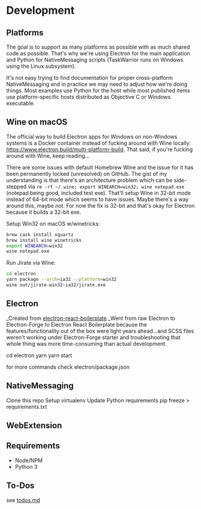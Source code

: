 Development
===


Platforms
---
The goal is to support as many platforms as possible with as much shared code as possible. That's why we're using Electron for the main application and Python for NativeMessaging scripts (TaskWarrior runs on Windows using the Linux subsystem).

It's not easy trying to find documentation for proper cross-platform NativeMessaging and in practice we may need to adjust how we're doing things. Most examples use Python for the host while most published items use platform-specific hosts distributed as Objective C or Windows executable.


Wine on macOS
---

The official way to build Electron apps for Windows on non-Windows systems is a Docker container instead of fucking around with Wine locally: https://www.electron.build/multi-platform-build. That said, if you're fucking around with Wine, keep reading...

There are some issues with default Homebrew Wine and the issue for it has been permanently locked (unresolved) on GitHub. The gist of my understanding is that there's an architecture problem which can be side-stepped via `rm -rf ~/.wine; export WINEARCH=win32; wine notepad.exe` (notepad being good, included test exe). That'll setup Wine in 32-bit mode instead of 64-bit mode which seems to have issues. Maybe there's a way around this, maybe not. For now the fix is 32-bit and that's okay for Electron because it builds a 32-bit exe.

Setup Win32 on macOS w/winetricks:

```bash
brew cask install xquartz
brew install wine winetricks
export WINEARCH=win32
wine notepad.exe
```

Run Jirate via Wine:
```bash
cd electron
yarn package --arch=ia32 --platform=win32
wine out/jirate-win32-ia32/jirate.exe
```



Electron
---
_Created from [electron-react-boilerplate](https://github.com/chentsulin/electron-react-boilerplate)._Went from raw Electron to Electron-Forge to Electron React Boilerplate because the features/functionality out of the box were light years ahead...and SCSS files weren't working under Electron-Forge starter and troubleshooting that whole thing was more time-consuming than actual development.

cd electron
yarn
yarn start

for more commands check electron/package.json


NativeMessaging
---
Clone this repo
Setup virtualenv
Update Python requirements
    pip freeze > requirements.txt


WebExtension
---


Requirements
---
* Node/NPM
* Python 3

To-Dos
---
see [todos.md](todos.md)

